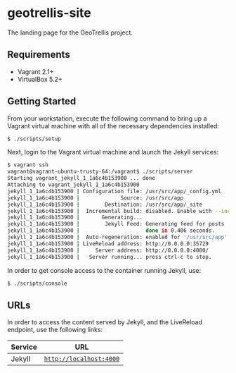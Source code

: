 # geotrellis-site

The landing page for the GeoTrellis project.

## Requirements

- Vagrant 2.1+
- VirtualBox 5.2+

## Getting Started

From your workstation, execute the following command to bring up a Vagrant virtual machine with all of the necessary dependencies installed:

```bash
$ ./scripts/setup
```

Next, login to the Vagrant virtual machine and launch the Jekyll services:

```bash
$ vagrant ssh
vagrant@vagrant-ubuntu-trusty-64:/vagrant$ ./scripts/server
Starting vagrant_jekyll_1_1a6c4b153900 ... done
Attaching to vagrant_jekyll_1_1a6c4b153900
jekyll_1_1a6c4b153900 | Configuration file: /usr/src/app/_config.yml
jekyll_1_1a6c4b153900 |             Source: /usr/src/app
jekyll_1_1a6c4b153900 |        Destination: /usr/src/app/_site
jekyll_1_1a6c4b153900 |  Incremental build: disabled. Enable with --incremental
jekyll_1_1a6c4b153900 |       Generating...
jekyll_1_1a6c4b153900 |        Jekyll Feed: Generating feed for posts
jekyll_1_1a6c4b153900 |                     done in 0.406 seconds.
jekyll_1_1a6c4b153900 |  Auto-regeneration: enabled for '/usr/src/app'
jekyll_1_1a6c4b153900 | LiveReload address: http://0.0.0.0:35729
jekyll_1_1a6c4b153900 |     Server address: http://0.0.0.0:4000/
jekyll_1_1a6c4b153900 |   Server running... press ctrl-c to stop.
```

In order to get console access to the container running Jekyll, use:

```bash
$ ./scripts/console
```

## URLs

In order to access the content served by Jekyll, and the LiveReload endpoint, use the following links:

| Service | URL                                              |
| ------- | ------------------------------------------------ |
| Jekyll  | [`http://localhost:4000`](http://localhost:4000) |
